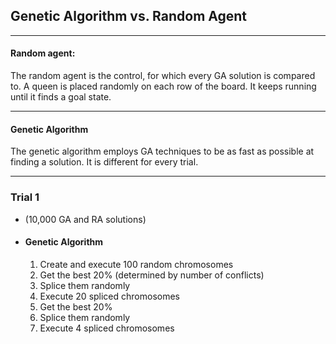 ## Genetic Algorithm vs. Random Agent
___
#### Random agent:
The random agent is the control, for which every GA solution is compared to. A queen is placed randomly on each row of the board. It keeps running until it finds a goal state.
___
#### Genetic Algorithm
The genetic algorithm employs GA techniques to be as fast as possible at finding a solution. It is different for every trial.
___
### Trial 1
* (10,000 GA and RA solutions)
* #### Genetic Algorithm
  1. Create and execute 100 random chromosomes
  2. Get the best 20% (determined by number of conflicts)
  3. Splice them randomly
  4. Execute 20 spliced chromosomes
  5. Get the best 20%
  6. Splice them randomly
  5. Execute 4 spliced chromosomes
